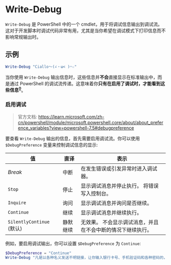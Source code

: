 # Write-Debug
`Write-Debug` 是 PowerShell 中的一个 cmdlet，用于将调试信息输出到调试流。这对于开发脚本时调试代码非常有用，尤其是当你希望在调试模式下打印信息而不影响常规输出时。  

## 示例
```powershell
Write-Debug "Ciallo～(∠・ω< )⌒☆"
```

当你使用 `Write-Debug` 输出信息时，这些信息并**不会**直接显示在标准输出中，而是通过 PowerShell 的调试流传递。这意味着你**只有在启用了调试时，才能看到这些信息<sup>[0](#启用调试)</sup>**。  

### 启用调试
> 官方文档: https://learn.microsoft.com/zh-cn/powershell/module/microsoft.powershell.core/about/about_preference_variables?view=powershell-7.5#debugpreference  

要查看 `Write-Debug` 输出的信息，首先需要启用调试流。你可以使用 `$DebugPreference` 变量来控制调试信息的显示:  

| 值 | 直译 | 表示 |
|-----|-----|-----|
| _Break_ | 中断 | 在发生错误或引发异常时进入调试器。 |
| `Stop` | 停止 | 显示调试消息并停止执行。 将错误写入控制台。 |
| `Inquire` | 询问 | 显示调试消息并询问是否继续。 |
| `Continue` | 继续 | 显示调试消息并继续执行。 |
| `SilentlyContinue` (默认) | 静默继续 | 无效果。 不会显示调试消息，并且在不会中断的情况下继续执行。 |

例如，要启用调试输出，你可以设置 `$DebugPreference` 为 `Continue`:  

```powershell
$DebugPreference = "Continue"
Write-Debug "凡是以各种名义发送不明链接，让你输入银行卡号、手机验证码和各种密码的，都是诈骗！"
```
